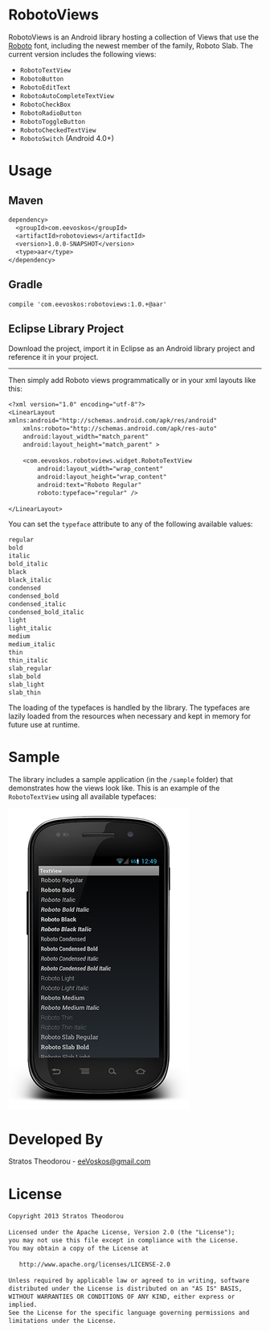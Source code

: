 RobotoViews
===========
RobotoViews is an Android library hosting a collection of Views that use the
[Roboto][1] font, including the newest member of the family, Roboto Slab.
The current version includes the following views:
- `RobotoTextView`
- `RobotoButton`
- `RobotoEditText`
- `RobotoAutoCompleteTextView`
- `RobotoCheckBox`
- `RobotoRadioButton`
- `RobotoToggleButton`
- `RobotoCheckedTextView`
- `RobotoSwitch` (Android 4.0+)

Usage
=====

Maven
--
```
dependency>
  <groupId>com.eevoskos</groupId>
  <artifactId>robotoviews</artifactId>
  <version>1.0.0-SNAPSHOT</version>
  <type>aar</type>
</dependency>
```
Gradle
---
```
compile 'com.eevoskos:robotoviews:1.0.+@aar'
```
Eclipse Library Project
---
Download the project, import it in Eclipse as an Android library project and reference it in your project.

----
Then simply add Roboto views programmatically or in your xml layouts like this:
```
<?xml version="1.0" encoding="utf-8"?>
<LinearLayout xmlns:android="http://schemas.android.com/apk/res/android"
    xmlns:roboto="http://schemas.android.com/apk/res-auto"
    android:layout_width="match_parent"
    android:layout_height="match_parent" >

    <com.eevoskos.robotoviews.widget.RobotoTextView
        android:layout_width="wrap_content"
        android:layout_height="wrap_content"
        android:text="Roboto Regular"
        roboto:typeface="regular" />

</LinearLayout>
```
You can set the ```typeface``` attribute to any of the following available values:
```
regular
bold
italic
bold_italic
black
black_italic
condensed
condensed_bold
condensed_italic
condensed_bold_italic
light
light_italic
medium
medium_italic
thin
thin_italic
slab_regular
slab_bold
slab_light
slab_thin
```

The loading of the typefaces is handled by the library. The typefaces are lazily loaded
from the resources when necessary  and kept in memory for future use at runtime.

Sample
======
The library includes a sample application (in the ```/sample``` folder) that demonstrates how the views look like.
This is an example of the ```RobotoTextView``` using all available typefaces:

![Example image from the RobotoTextView Sample][2]

Developed By
============
Stratos Theodorou - <eeVoskos@gmail.com>

License
=======

    Copyright 2013 Stratos Theodorou

    Licensed under the Apache License, Version 2.0 (the "License");
    you may not use this file except in compliance with the License.
    You may obtain a copy of the License at

       http://www.apache.org/licenses/LICENSE-2.0

    Unless required by applicable law or agreed to in writing, software
    distributed under the License is distributed on an "AS IS" BASIS,
    WITHOUT WARRANTIES OR CONDITIONS OF ANY KIND, either express or implied.
    See the License for the specific language governing permissions and
    limitations under the License.

[1]: http://developer.android.com/design/style/typography.html
[2]: /art/sample_textview.png
